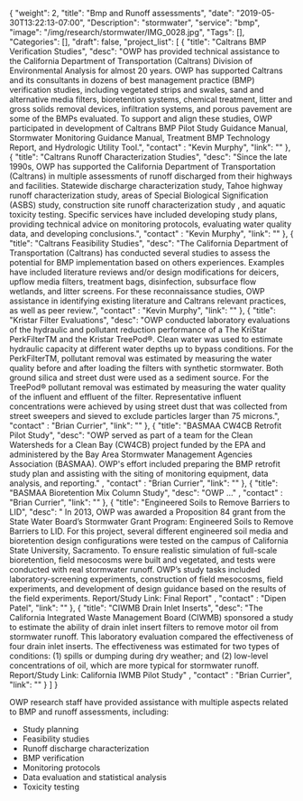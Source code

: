{
	"weight": 2,
	"title": "Bmp and Runoff assessments",
	"date": "2019-05-30T13:22:13-07:00",
	"Description": "stormwater",
	"service": "bmp",
	"image": "/img/research/stormwater/IMG_0028.jpg",
	"Tags": [],
	"Categories": [],
	"draft": false,
	"project_list": [
	{
		"title": "Caltrans BMP Verification Studies",
		"desc": "OWP has provided technical assistance to the California Department of Transportation (Caltrans) Division of Environmental Analysis for almost 20 years. OWP has supported Caltrans and its consultants in dozens of best management practice (BMP) verification studies, including vegetated strips and swales, sand and alternative media filters, bioretention systems, chemical treatment, litter and gross solids removal devices, infiltration systems, and porous pavement are some of the BMPs evaluated. To support and align these studies, OWP participated in development of Caltrans BMP Pilot Study Guidance Manual, Stormwater Monitoring Guidance Manual, Treatment BMP Technology Report, and Hydrologic Utility Tool.",
		"contact" : "Kevin Murphy",
		"link": ""
	},
	{
		"title": "Caltrans Runoff Characterization Studies",
		"desc": "Since the late 1990s, OWP has supported the California Department of Transportation (Caltrans) in multiple assessments of runoff discharged from their highways and facilities. Statewide discharge characterization study, Tahoe highway runoff characterization study, areas of Special Biological Signification (ASBS) study, construction site runoff characterization study , and aquatic toxicity testing. Specific services have included developing study plans, providing technical advice on monitoring protocols, evaluating water quality data, and developing conclusions.",
		"contact" : "Kevin Murphy",
		"link": ""
	},
	{
		"title": "Caltrans Feasibility Studies",
		"desc": "The California Department of Transportation (Caltrans) has conducted several studies to assess the potential for BMP implementation based on others experiences. Examples have included literature reviews and/or design modifications for deicers, upflow media filters, treatment bags, disinfection, subsurface flow wetlands, and litter screens. For these reconnaissance studies, OWP assistance in identifying existing literature and Caltrans relevant practices, as well as peer review.",
		"contact" : "Kevin Murphy",
		"link": ""
	},
	{
		"title": "Kristar Filter Evaluations",
		"desc": "OWP conducted laboratory evaluations of the hydraulic and pollutant reduction performance of a The KriStar PerkFilterTM and the Kristar TreePod®. Clean water was used to estimate hydraulic capacity at different water depths up to bypass conditions. For the PerkFilterTM, pollutant removal was estimated by measuring the water quality before and after loading the filters with synthetic stormwater. Both ground silica and street dust were used as a sediment source. For the TreePod® pollutant removal was estimated by measuring the water quality of the influent and effluent of the filter. Representative influent concentrations were achieved by using street dust that was collected from street sweepers and sieved to exclude particles larger than 75 microns.",
		"contact" : "Brian Currier",
		"link": ""
	},
	{
		"title": "BASMAA CW4CB Retrofit Pilot Study",
		"desc": "OWP served as part of a team for the Clean Watersheds for a Clean Bay (CW4CB) project funded by the EPA and administered by the Bay Area Stormwater Management Agencies Association (BASMAA). OWP's effort included preparing the BMP retrofit study plan and assisting with the siting of monitoring equipment, data analysis, and reporting." ,
		"contact" : "Brian Currier",
		"link": ""
	},
	{
		"title": "BASMAA Bioretention Mix Column Study",
		"desc": "OWP …" ,
		"contact" : "Brian Currier",
		"link": ""
	},
	{
		"title": "Engineered Soils to Remove Barriers to LID",
		"desc": " In 2013, OWP was awarded a Proposition 84 grant from the State Water Board’s Stormwater Grant Program: Engineered Soils to Remove Barriers to LID. For this project, several different engineered soil media and bioretention design configurations were tested on the campus of California State University, Sacramento. To ensure realistic simulation of full-scale bioretention, field mesocosms were built and vegetated, and tests were conducted with real stormwater runoff. OWP’s study tasks included laboratory-screening experiments, construction of field mesocosms, field experiments, and development of design guidance based on the results of the field experiments. Report/Study Link: Final Report" ,
		"contact" : "Dipen Patel",
		"link": ""
	},
	{
		"title": "CIWMB Drain Inlet Inserts",
		"desc": "The California Integrated Waste Management Board (CIWMB) sponsored a study to estimate the ability of drain inlet insert filters to remove motor oil from stormwater runoff. This laboratory evaluation compared the effectiveness of four drain inlet inserts. The effectiveness was estimated for two types of conditions: (1) spills or dumping during dry weather; and (2) low-level concentrations of oil, which are more typical for stormwater runoff. Report/Study Link: California IWMB Pilot Study" ,
		"contact" : "Brian Currier",
		"link": ""
	}
	]
}

OWP research staff have provided assistance with multiple aspects related to BMP and runoff assessments, including:

- Study planning
- Feasibility studies
- Runoff discharge characterization
- BMP verification
- Monitoring protocols
- Data evaluation and statistical analysis
- Toxicity testing